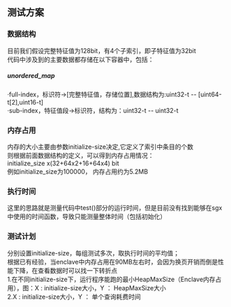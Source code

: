 ## 测试方案  
### 数据结构 
目前我们假设完整特征值为128bit，有4个子索引，即子特征值为32bit  
代码中涉及到的主要数据都存储在以下容器中，包括：  
##### unordered_map  
·full-index，标识符->[完整特征值，存储位置],数据结构为:uint32-t -- [uint64-t[2],uint16-t]  
·sub-index，特征值段->标识符，结构为：uint32-t -- uint32-t    
### 内存占用  
内存的大小主要由参数initialize-size决定,它定义了索引中条目的个数  
则根据前面数据结构的定义，可以得到内存占用情况：  
initialize_size x(32+64x2+16+64x4) bit  
例如initialize_size为100000，  内存占用约为5.2MB
### 执行时间  
这里的思路就是测量代码中test()部分的运行时间，但是目前没有找到能够在sgx中使用的时间函数，导致只能测量整体时间（包括初始化）  
### 测试计划  
分别设置initialize-size，每组测试多次，取执行时间的平均值；  
根据已有经验，当enclave中内存占用在90MB左右时，会因为换页开销而倒是性能下降，在查看数据时可以找一下转折点  
1.在不同initialize-size下，运行程序能跑的最小HeapMaxSize（Enclave内存占用），图：X : initialize-size大小，Y ： HeapMaxSize大小  
2.X : initialize-size大小，Y  ： 单个查询耗费时间